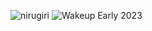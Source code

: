 ![nirugiri](https://img.shields.io/static/v1?label=nirugiri&message=1299707&color=ff69b4)
![Wakeup Early 2023](https://img.shields.io/badge/Wakeup_Early_2023-25/27-blue)
